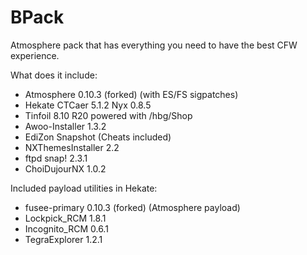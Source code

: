 # BPack

Atmosphere pack that has everything you need to have the best CFW experience.

What does it include:

* Atmosphere 0.10.3 (forked) (with ES/FS sigpatches)
* Hekate CTCaer 5.1.2 Nyx 0.8.5
* Tinfoil 8.10 R20 powered with /hbg/Shop
* Awoo-Installer 1.3.2
* EdiZon Snapshot (Cheats included)
* NXThemesInstaller 2.2
* ftpd snap! 2.3.1
* ChoiDujourNX 1.0.2

Included payload utilities in Hekate:

* fusee-primary 0.10.3 (forked) (Atmosphere payload)
* Lockpick_RCM 1.8.1
* Incognito_RCM 0.6.1
* TegraExplorer 1.2.1
